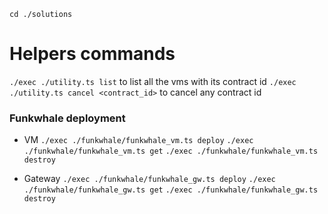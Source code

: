 `cd ./solutions`

# Helpers commands

`./exec ./utility.ts list` to list all the vms with its contract id
`./exec ./utility.ts cancel <contract_id>` to cancel any contract id

### Funkwhale deployment

-   VM
    `./exec ./funkwhale/funkwhale_vm.ts deploy`
    `./exec ./funkwhale/funkwhale_vm.ts get`
    `./exec ./funkwhale/funkwhale_vm.ts destroy`

-   Gateway
    `./exec ./funkwhale/funkwhale_gw.ts deploy`
    `./exec ./funkwhale/funkwhale_gw.ts get`
    `./exec ./funkwhale/funkwhale_gw.ts destroy`
